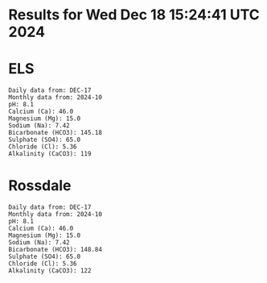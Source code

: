 # Results for Wed Dec 18 15:24:41 UTC 2024
# ELS
```
Daily data from: DEC-17
Monthly data from: 2024-10
pH: 8.1
Calcium (Ca): 46.0
Magnesium (Mg): 15.0
Sodium (Na): 7.42
Bicarbonate (HCO3): 145.18
Sulphate (SO4): 65.0
Chloride (Cl): 5.36
Alkalinity (CaCO3): 119
```
# Rossdale
```
Daily data from: DEC-17
Monthly data from: 2024-10
pH: 8.1
Calcium (Ca): 46.0
Magnesium (Mg): 15.0
Sodium (Na): 7.42
Bicarbonate (HCO3): 148.84
Sulphate (SO4): 65.0
Chloride (Cl): 5.36
Alkalinity (CaCO3): 122
```
